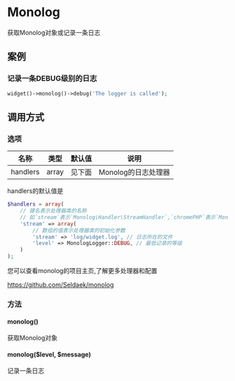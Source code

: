 Monolog
=======

获取Monolog对象或记录一条日志

案例
----

### 记录一条DEBUG级别的日志
```php
widget()->monolog()->debug('The logger is called');
```

调用方式
--------

### 选项

名称         | 类型     | 默认值  | 说明
-------------|----------|---------|------
handlers     | array    | 见下面  | Monolog的日志处理器

handlers的默认值是

```php
$handlers = array(
    // 键名表示处理器类的名称
    // 如`stream`表示`Monolog\Handler\StreamHandler`,`chromePHP`表示`Monolog\Handler\ChromePHPHandler`
    'stream' => array(
        // 数组的值表示处理器类的初始化参数
        'stream' => 'log/widget.log', // 日志所在的文件
        'level' => MonologLogger::DEBUG, // 最低记录的等级
    )
);
```

您可以查看monolog的项目主页,了解更多处理器和配置

https://github.com/Seldaek/monolog

### 方法

#### monolog()
获取Monolog对象

#### monolog($level, $message)
记录一条日志
